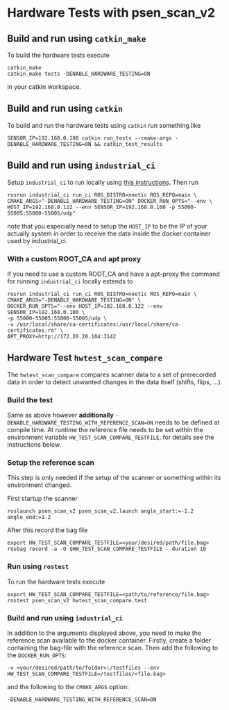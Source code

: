 <!--
Copyright (c) 2020-2021 Pilz GmbH & Co. KG

Licensed under the Apache License, Version 2.0 (the "License");
you may not use this file except in compliance with the License.
You may obtain a copy of the License at

    http://www.apache.org/licenses/LICENSE-2.0

Unless required by applicable law or agreed to in writing, software
distributed under the License is distributed on an "AS IS" BASIS,
WITHOUT WARRANTIES OR CONDITIONS OF ANY KIND, either express or implied.
See the License for the specific language governing permissions and
limitations under the License.

-->

# Hardware Tests with psen_scan_v2

## Build and run using `catkin_make`
To build the hardware tests execute
```
catkin_make
catkin_make tests -DENABLE_HARDWARE_TESTING=ON
```
in your catkin workspace.

## Build and run using `catkin`
To build and run the hardware tests using `catkin` run something like
```
SENSOR_IP=192.168.0.100 catkin run_tests --cmake-args -DENABLE_HARDWARE_TESTING=ON && catkin_test_results
```
## Build and run using `industrial_ci`
Setup `industrial_ci` to run locally using [this instructions](https://github.com/ros-industrial/industrial_ci/blob/master/doc/index.rst#simplest-way-to-run-locally).
Then run
```
rosrun industrial_ci run_ci ROS_DISTRO=noetic ROS_REPO=main \
CMAKE_ARGS="-DENABLE_HARDWARE_TESTING=ON" DOCKER_RUN_OPTS="--env \
HOST_IP=192.168.0.122 --env SENSOR_IP=192.168.0.100 -p 55000-55005:55000-55005/udp"
```
note that you especially need to setup the `HOST_IP` to be the IP of your actually system
in order to receive the data inside the docker container used by industrial_ci.

### With a custom ROOT_CA and apt proxy
If you need to use a custom ROOT_CA and have a apt-proxy the command for running `industrial_ci` locally extends to
```
rosrun industrial_ci run_ci ROS_DISTRO=noetic ROS_REPO=main \
CMAKE_ARGS="-DENABLE_HARDWARE_TESTING=ON" \
DOCKER_RUN_OPTS="--env HOST_IP=192.168.0.122 --env SENSOR_IP=192.168.0.100 \
-p 55000-55005:55000-55005/udp \
-v /usr/local/share/ca-certificates:/usr/local/share/ca-certificates:ro" \
APT_PROXY=http://172.20.20.104:3142

```

## Hardware Test `hwtest_scan_compare`
The `hwtest_scan_compare` compares scanner data to a set of prerecorded data in order to detect unwanted changes in the data itself (shifts, flips, ...).

### Build the test
Same as above however **additionally** `-DENABLE_HARDWARE_TESTING_WITH_REFERENCE_SCAN=ON` needs to be defined at compile time. At runtime the reference file needs to be set within the environment variable `HW_TEST_SCAN_COMPARE_TESTFILE`, for details see the instructions below.
### Setup the reference scan
This step is only needed if the setup of the scanner or something within its environment changed.

First startup the scanner
```
roslaunch psen_scan_v2 psen_scan_v2.launch angle_start:=-1.2 angle_end:=1.2
```

After this record the bag file

```
export HW_TEST_SCAN_COMPARE_TESTFILE=<your/desired/path/file.bag>
rosbag record -a -O $HW_TEST_SCAN_COMPARE_TESTFILE --duration 10
```

### Run using `rostest`
To run the hardware tests execute
```
export HW_TEST_SCAN_COMPARE_TESTFILE=<path/to/reference/file.bag>
rostest psen_scan_v2 hwtest_scan_compare.test
```

### Build and run using `industrial_ci`
In addition to the arguments displayed above, you need to make the reference scan available to the docker container. Firstly, create a folder containing the bag-file with the reference scan. Then add the following to the `DOCKER_RUN_OPTS`:
```
-v <your/desired/path/to/folder>:/testfiles --env HW_TEST_SCAN_COMPARE_TESTFILE=/testfiles/<file.bag>
```
and the following to the `CMAKE_ARGS` option:
```
-DENABLE_HARDWARE_TESTING_WITH_REFERENCE_SCAN=ON
```
